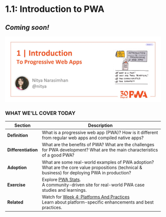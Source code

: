 # 1.1: Introduction to PWA

## *Coming soon!*

![Placeholder Banner Only. Replace when final assets ready.](_media/day-01.jpg)

### WHAT WE'LL COVER TODAY

| Section | Description |
| ------- | ----------- |
| **Definition** | What is a progressive web app (PWA)? How is it different from regular web apps and compiled native apps? |
| **Differentiation** | What are the benefits of PWA? What are the challenges for PWA development? What are the main characteristics of a good PWA? |
| **Adoption** | What are some real-world examples of PWA adoption? What are the core value propositions (technical & business) for deploying PWA in production? |
| **Exercise** | Explore [PWA Stats](https://www.pwastats.com/). <br/> A community-driven site for real-world PWA case studies and learnings. |
| **Related** | Watch for [Week 4: Platforms And Practices](../platforms-practices) <br/> Learn about platform-specific enhancements and best practices. |
